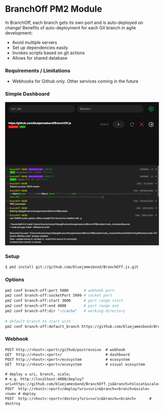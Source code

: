 # BranchOff PM2 Module
In BranchOff, each branch gets its own port and is auto-deployed on change!
Benefits of auto-deployment for each Git branch in agile development:

 - Avoid multiple servers
 - Set up dependencies easily
 - Invokes scripts based on git actions 
 - Allows for shared database
 
### Requirements / Limitations
- Webhooks for Github only. Other services coming in the future

### Simple Dashboard
![](/screenshots/dashboard-0.png)
 
### Setup
```bash
$ pm2 install git://github.com/bluejamesbond/BranchOff.js.git
```

### Options
```bash
pm2 conf branch-off:port 5000       # webhook port
pm2 conf branch-off:socketPort 5999 # socket port
pm2 conf branch-off:start 3000      # port range start
pm2 conf branch-off:end 4000        # port range end
pm2 conf branch-off:dir "~/cache"   # working directory

# default branch to start with
pm2 conf branch-off:default_branch https://github.com/bluejamesbond/BranchOff.js#master 
```

### Webhook
```
POST http://<host>:<port>/github/postreceive  # webhook
GET  http://<host>:<port>/                    # dashboard
POST http://<host>:<port>/ecosystem           # ecosystem
GET  http://<host>:<port>/ecosystem           # visual ecosystem

# deploy a uri, branch, scale; 
# e.g. http://localhost:4000/deploy?uri=https://github.com/bluejamesbond/BranchOff.js&branch=Yolocat&scale=1
POST  http://<host>:<port>/deploy?uri=<uri>&branch=<branch>&scale=<num> # deploy
POST  http://<host>:<port>/destory?uri=<uri>&branch=<branch>      # destroy        
```
